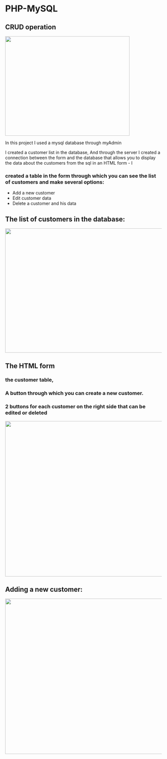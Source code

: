 # PHP-MySQL
## CRUD operation
<img src="https://play-lh.googleusercontent.com/2cHwpa4OMKfkRB7ZEP8KhXYWAmsViX88yF3c5aXWMvDzOnEzg2LqUXei5JUdiOv25m6M" width="400" height="320">

In this project I used a mysql database through myAdmin

I created a customer list in the database,
And through the server I created a connection between the form and the database that allows you to display the data about the customers from the sql in an HTML form - I 

### created a table in the form through which you can see the list of customers and make several options:
- Add a new customer
- Edit customer data
- Delete a customer and his data

## The list of customers in the database: 

<img src="https://user-images.githubusercontent.com/57721728/204750456-0adebcf7-9532-49eb-b3b6-d4bece83a6be.png" width="1100" height="400">

## The HTML form
### the customer table,
### A button through which you can create a new customer.
### 2 buttons for each customer on the right side that can be edited or deleted

<img src="https://user-images.githubusercontent.com/57721728/204751220-080b413f-65c5-4451-900e-e739f2c53e65.png" width="1100" height="500">

## Adding a new customer:
<img src="https://user-images.githubusercontent.com/57721728/204751325-a909b129-f39d-454e-977b-2e1925869d44.png" width="1100" height="500">

